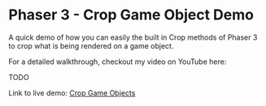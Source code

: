 # Phaser 3 - Crop Game Object Demo

A quick demo of how you can easily the built in Crop methods of Phaser 3 to crop what is being rendered on a game object.

For a detailed walkthrough, checkout my video on YouTube here:

TODO

Link to live demo:
[Crop Game Objects](https://devshareacademy.github.io/code-examples-from-my-video-content/phaser-3/crop-game-objects/index.html)
